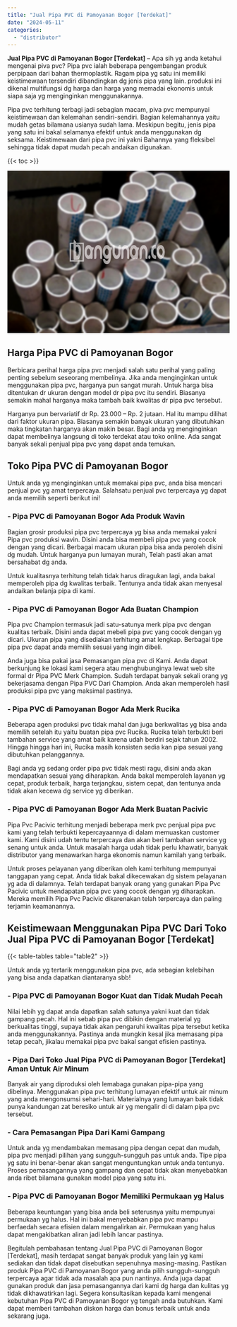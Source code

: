 ```yaml
---
title: "Jual Pipa PVC di Pamoyanan Bogor [Terdekat]"
date: "2024-05-11"
categories: 
  - "distributor"
---
```


**Jual Pipa PVC di Pamoyanan Bogor \[Terdekat\]** – Apa sih yg anda ketahui mengenai piva pvc? Pipa pvc ialah beberapa pengembangan produk perpipaan dari bahan thermoplastik. Ragam pipa yg satu ini memiliki keistimewaan tersendiri dibandingkan dg jenis pipa yang lain. produksi ini dikenal multifungsi dg harga dan harga yang memadai ekonomis untuk siapa saja yg menginginkan menggunakannya.

Pipa pvc terhitung terbagi jadi sebagian macam, piva pvc mempunyai keistimewaan dan kelemahan sendiri-sendiri. Bagian kelemahannya yaitu mudah getas bilamana usianya sudah lama. Meskipun begitu, jenis pipa yang satu ini bakal selamanya efektif untuk anda menggunakan dg seksama. Keistimewaan dari pipa pvc ini yakni Bahannya yang fleksibel sehingga tidak dapat mudah pecah andaikan digunakan.

{{< toc >}}

![Jual Pipa PVC di Pamoyanan Bogor [Terdekat]](/images/jaul-pipa-pvc-12.png)

## Harga Pipa PVC di Pamoyanan Bogor

Berbicara perihal harga pipa pvc menjadi salah satu perihal yang paling penting sebelum seseorang membelinya. Jika anda menginginkan untuk menggunakan pipa pvc, harganya pun sangat murah. Untuk harga bisa ditentukan dr ukuran dengan model dr pipa pvc itu sendiri. Biasanya semakin mahal harganya maka tambah baik kwalitas dr pipa pvc tersebut.

Harganya pun bervariatif dr Rp. 23.000 – Rp. 2 jutaan. Hal itu mampu dilihat dari faktor ukuran pipa. Biasanya semakin banyak ukuran yang dibutuhkan maka tingkatan harganya akan makin besar. Bagi anda yg menginginkan dapat membelinya langsung di toko terdekat atau toko online. Ada sangat banyak sekali penjual pipa pvc yang dapat anda temukan.

## Toko Pipa PVC di Pamoyanan Bogor

Untuk anda yg menginginkan untuk memakai pipa pvc, anda bisa mencari penjual pvc yg amat terpercaya. Salahsatu penjual pvc terpercaya yg dapat anda memilih seperti berikut ini!

### \- Pipa PVC di Pamoyanan Bogor Ada Produk Wavin

Bagian grosir produksi pipa pvc terpercaya yg bisa anda memakai yakni Pipa pvc produksi wavin. Disini anda bisa membeli pipa pvc yang cocok dengan yang dicari. Berbagai macam ukuran pipa bisa anda peroleh disini dg mudah. Untuk harganya pun lumayan murah, Telah pasti akan amat bersahabat dg anda.

Untuk kualitasnya terhitung telah tidak harus diragukan lagi, anda bakal memperoleh pipa dg kwalitas terbaik. Tentunya anda tidak akan menyesal andaikan belanja pipa di kami.

### \- Pipa PVC di Pamoyanan Bogor Ada Buatan Champion

Pipa pvc Champion termasuk jadi satu-satunya merk pipa pvc dengan kualitas terbaik. Disini anda dapat mebeli pipa pvc yang cocok dengan yg dicari. Ukuran pipa yang disediakan terhitung amat lengkap. Berbagai tipe pipa pvc dapat anda memilih sesuai yang ingin dibeli.

Anda juga bisa pakai jasa Pemasangan pipa pvc di Kami. Anda dapat berkunjung ke lokasi kami segera atau menghubunginya lewat web site formal dr Pipa PVC Merk Champion. Sudah terdapat banyak sekali orang yg bekerjasama dengan Pipa PVC Dari Champion. Anda akan memperoleh hasil produksi pipa pvc yang maksimal pastinya.

### \- Pipa PVC di Pamoyanan Bogor Ada Merk Rucika

Beberapa agen produksi pvc tidak mahal dan juga berkwalitas yg bisa anda memilih setelah itu yaitu buatan pipa pvc Rucika. Rucika telah terbukti beri tambahan service yang amat baik karena udah berdiri sejak tahun 2002. Hingga hingga hari ini, Rucika masih konsisten sedia kan pipa sesuai yang dibutuhkan pelanggannya.

Bagi anda yg sedang order pipa pvc tidak mesti ragu, disini anda akan mendapatkan sesuai yang diharapkan. Anda bakal memperoleh layanan yg cepat, produk terbaik, harga terjangkau, sistem cepat, dan tentunya anda tidak akan kecewa dg service yg diberikan.

### \- Pipa PVC di Pamoyanan Bogor Ada Merk Buatan Pacivic

Pipa Pvc Pacivic terhitung menjadi beberapa merk pvc penjual pipa pvc kami yang telah terbukti kepercayaannya di dalam memuaskan customer kami. Kami disini udah tentu terpercaya dan akan beri tambahan service yg senang untuk anda. Untuk masalah harga udah tidak perlu khawatir, banyak distributor yang menawarkan harga ekonomis namun kamilah yang terbaik.

Untuk proses pelayanan yang diberikan oleh kami terhitung mempunyai tanggapan yang cepat. Anda tidak bakal dikecewakan dg sistem pelayanan yg ada di dalamnya. Telah terdapat banyak orang yang gunakan Pipa Pvc Pacivic untuk mendapatan pipa pvc yang cocok dengan yg diharapkan. Mereka memilih Pipa Pvc Pacivic dikarenakan telah terpercaya dan paling terjamin keamanannya.

## Keistimewaan Menggunakan Pipa PVC Dari Toko Jual Pipa PVC di Pamoyanan Bogor \[Terdekat\]

{{< table-tables table="table2" >}}

Untuk anda yg tertarik menggunakan pipa pvc, ada sebagian kelebihan yang bisa anda dapatkan diantaranya sbb!

### \- Pipa PVC di Pamoyanan Bogor Kuat dan Tidak Mudah Pecah

Nilai lebih yg dapat anda dapatkan salah satunya yakni kuat dan tidak gampang pecah. Hal ini sebab pipa pvc dibikin dengan material yg berkualitas tinggi, supaya tidak akan pengaruhi kwalitas pipa tersebut ketika anda menggunakannya. Pastinya anda mungkin kesal jika memasang pipa tetap pecah, jikalau memakai pipa pvc bakal sangat efisien pastinya.

### \- Pipa Dari Toko Jual Pipa PVC di Pamoyanan Bogor \[Terdekat\] Aman Untuk Air Minum

Banyak air yang diproduksi oleh lemabaga gunakan pipa-pipa yang dibelinya. Menggunakan pipa pvc terhitung lumayan efektif untuk air minum yang anda mengonsumsi sehari-hari. Materialnya yang lumayan baik tidak punya kandungan zat beresiko untuk air yg mengalir di di dalam pipa pvc tersebut.

### \- Cara Pemasangan Pipa Dari Kami Gampang

Untuk anda yg mendambakan memasang pipa dengan cepat dan mudah, pipa pvc menjadi pilihan yang sungguh-sungguh pas untuk anda. Tipe pipa yg satu ini benar-benar akan sangat menguntungkan untuk anda tentunya. Proses pemasangannya yang gampang dan cepat tidak akan menyebabkan anda ribet bilamana gunakan model pipa yang satu ini.

### \- Pipa PVC di Pamoyanan Bogor Memiliki Permukaan yg Halus

Beberapa keuntungan yang bisa anda beli seterusnya yaitu mempunyai permukaan yg halus. Hal ini bakal menyebabkan pipa pvc mampu berfaedah secara efisien dalam mengalirkan air. Permukaan yang halus dapat mengakibatkan aliran jadi lebih lancar pastinya.

Begitulah pembahasan tentang Jual Pipa PVC di Pamoyanan Bogor \[Terdekat\], masih terdapat sangat banyak produk yang lain yg kami sediakan dan tidak dapat disebutkan sepenuhnya masing-masing. Pastikan produk Pipa PVC di Pamoyanan Bogor yang anda pilih sungguh-sungguh terpercaya agar tidak ada masalah apa pun nantinya. Anda juga dapat gunakan produk dan jasa pemasangannya dari kami dg harga dan kulitas yg tidak dikhawatirkan lagi. Segera konsultasikan kepada kami mengenai kebutuhan Pipa PVC di Pamoyanan Bogor yg tengah anda butuhkan. Kami dapat memberi tambahan diskon harga dan bonus terbaik untuk anda sekarang juga.
